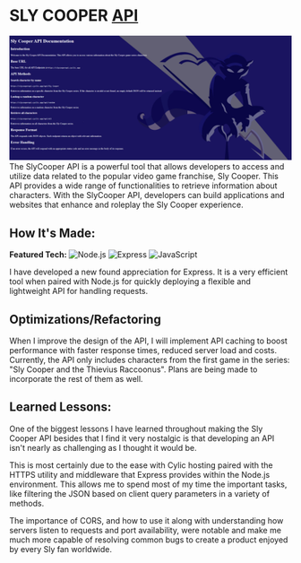 # SLY COOPER <a target="_blank" href="https://slycooperapi.cyclic.app/">API</a>
<a target="_blank" href="https://slycooperapi.cyclic.app/">
  <img src="img/slycooperbanner.png">
</a>
The SlyCooper API is a powerful tool that allows developers to access and utilize data related to the popular video game franchise, Sly Cooper. 
This API provides a wide range of functionalities to retrieve information about characters. 
With the SlyCooper API, developers can build applications and websites that enhance and roleplay the Sly Cooper experience.

## How It's Made:

**Featured Tech:**
<picture><img src="https://img.shields.io/static/v1?label=&message=NODE.JS&color=285700&style=plastic&logo=node.js&labelColor=333333" alt="Node.js"/></picture>
<picture><img src="https://img.shields.io/static/v1?label=&message=EXPRESS&color=66cc00&style=plastic&logo=express&labelColor=333333" alt="Express"/></picture>
<picture><img src="https://img.shields.io/static/v1?label=&message=JAVASCRIPT&color=285700&style=plastic&logo=javascript&labelColor=333333" alt="JavaScript"/></picture>

I have developed a new found appreciation for Express. It is a very efficient tool when paired with Node.js for quickly deploying a flexible and lightweight API for handling requests.

## Optimizations/Refactoring
When I improve the design of the API, I will implement API caching to boost performance with faster response times, reduced server load and costs.
Currently, the API only includes characters from the first game in the series: "Sly Cooper and the Thievius Raccoonus". Plans are being made to incorporate the rest of them as well.

## Learned Lessons:
<p>One of the biggest lessons I have learned throughout making the Sly Cooper API besides that I find it very nostalgic is that developing an API isn't nearly as challenging as I thought it would be.</p>
<p>This is most certainly due to the ease with Cylic hosting paired with the HTTPS utility and middleware that Express provides within the Node.js environment. This allows me to spend most of my time the important tasks, like filtering the JSON based on client query parameters in a variety of methods.</p>
<p>The importance of CORS, and how to use it along with understanding how servers listen to requests and port availability, were notable and make me much more capable of resolving common bugs to create a product enjoyed by every Sly fan worldwide.</p>
